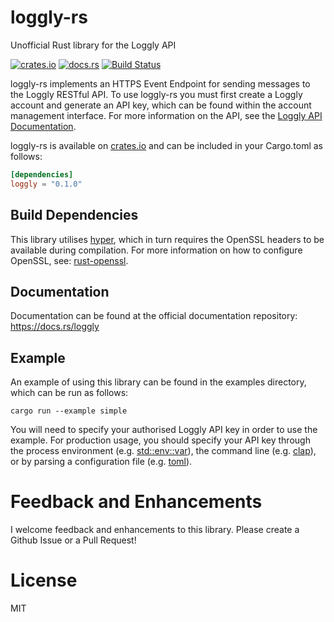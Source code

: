# loggly-rs
Unofficial Rust library for the Loggly API

[![crates.io](http://meritbadge.herokuapp.com/loggly)](https://crates.io/crates/loggly)
[![docs.rs](https://docs.rs/loggly/badge.svg)](https://docs.rs/loggly)
[![Build Status](https://travis-ci.org/pwrdwnsys/loggly-rs.svg?branch=master)](https://travis-ci.org/pwrdwnsys/loggly-rs)

loggly-rs implements an HTTPS Event Endpoint for sending messages to the Loggly RESTful API.
To use loggly-rs you must first create a Loggly account and generate an API key, which can be found within the account management interface. For more information on the API, see the [Loggly API Documentation](https://www.loggly.com/docs/http-endpoint/).

loggly-rs is available on [crates.io](https://crates.io/crates/loggly) and can be included in your Cargo.toml as follows:

```toml
[dependencies]
loggly = "0.1.0"
```

## Build Dependencies

This library utilises [hyper](https://crates.io/crates/hyper), which in turn requires the OpenSSL headers to be available during compilation. For more information on how to configure OpenSSL, see: [rust-openssl](https://github.com/sfackler/rust-openssl).

## Documentation

Documentation can be found at the official documentation repository: https://docs.rs/loggly

## Example

An example of using this library can be found in the examples directory, which can be run as follows:

```shell
cargo run --example simple
```

You will need to specify your authorised Loggly API key in order to use the example. For production usage, you should specify your API key through the process environment (e.g. [std::env::var](https://doc.rust-lang.org/std/env/fn.var.html)), the command line (e.g. [clap](https://crates.io/crates/clap)), or by parsing a configuration file (e.g. [toml](https://crates.io/crates/toml)).

# Feedback and Enhancements

I welcome feedback and enhancements to this library. Please create a Github Issue or a Pull Request!

# License
MIT
